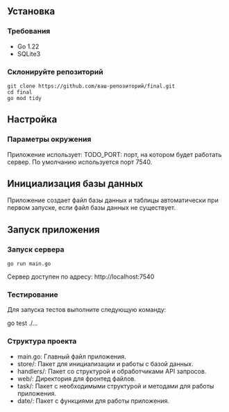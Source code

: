 ## Установка
### Требования


- Go 1.22
- SQLite3

### Склонируйте репозиторий

```
git clone https://github.com/ваш-репозиторий/final.git
cd final
go mod tidy
```

## Настройка
### Параметры окружения

Приложение использует: TODO_PORT: порт, на котором будет работать сервер. 
По умолчанию используется порт 7540.

## Инициализация базы данных

Приложение создает файл базы данных и таблицы автоматически при первом запуске, если файл базы данных не существует. 

## Запуск приложения
### Запуск сервера

```
go run main.go
```
Сервер доступен по адресу: http://localhost:7540

### Тестирование
Для запуска тестов выполните следующую команду:

go test ./...

### Структура проекта
- main.go: Главный файл приложения.
- store/: Пакет для инициализации и работы с базой данных.
- handlers/: Пакет со структурой и обработчиками API запросов.
- web/: Директория для фронтед файлов. 
- task/: Пакет с необходимыми структурой и методами для работы приложения.
- date/: Пакет с функциями для работы приложения.